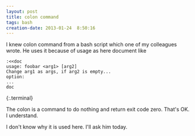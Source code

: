```yaml
---
layout: post
title: colon command
tags: bash
creation-date: 2013-01-24  8:50:16
---
```

I knew colon command from a bash script which one of my colleagues wrote.
He uses it because of usage as here document like

    :<<doc
    usage: foobar <arg1> [arg2]
    Change arg1 as args, if arg2 is empty...
    option:
    ...
    doc
{:.terminal}


The colon is a command to do nothing and return exit code zero.
That's OK. I understand.

I don't know why it is used here.
I'll ask him today.
